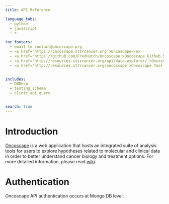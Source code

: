 ```yaml
---
title: API Reference

language_tabs:
  - python
  - javascript
  - r

toc_footers:
  - email to contact@oncoscape.org
  - <a href='https://oncoscape.sttrcancer.org'>Oncoscape</a>
  - <a href='https://github.com/FredHutch/Oncoscape'>Oncoscape Github Site</a>
  - <a href='http://resources.sttrcancer.org/api/data-explorer/'>Oncoscape Data API Explorer</a>
  - <a href='http://resources.sttrcancer.org/oncoscape'>Oncoscape Tool Documentation</a>


includes:
  - DBDesp
  - testing_schema
  - clinic_api_query


search: true
---
```


# Introduction

[Oncoscape](https://oncoscape.sttrcancer.org/#/) is a web application that hosts an integrated suite of analysis tools for users to explore hypotheses related to molecular and clinical data in order to better understand cancer biology and treatment options. For more detailed information, please read [wiki](https://github.com/FredHutch/Oncoscape).

# Authentication

Oncoscape API authentication occurs at Mongo DB level. 


